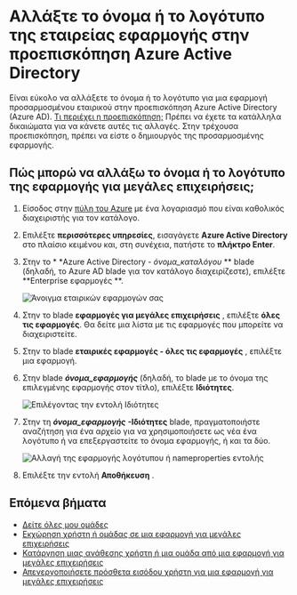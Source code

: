 <properties
    pageTitle="Αλλάξτε το όνομα ή το λογότυπο της εταιρείας εφαρμογής στην προεπισκόπηση Azure Active Directory | Microsoft Azure"
    description="Πώς μπορείτε να αλλάξετε το όνομα ή το λογότυπο για μια εφαρμογή προσαρμοσμένου εταιρικού στο Azure Active Directory"
    services="active-directory"
    documentationCenter=""
    authors="curtand"
    manager="femila"
    editor=""/>

<tags
    ms.service="active-directory"
    ms.workload="identity"
    ms.tgt_pltfrm="na"
    ms.devlang="na"
    ms.topic="article"
    ms.date="09/30/2016"
    ms.author="curtand"/>

# <a name="change-the-name-or-logo-of-an-enterprise-app-in-azure-active-directory-preview"></a>Αλλάξτε το όνομα ή το λογότυπο της εταιρείας εφαρμογής στην προεπισκόπηση Azure Active Directory

Είναι εύκολο να αλλάξετε το όνομα ή το λογότυπο για μια εφαρμογή προσαρμοσμένου εταιρικού στην προεπισκόπηση Azure Active Directory (Azure AD). [Τι περιέχει η προεπισκόπηση;](active-directory-preview-explainer.md) Πρέπει να έχετε τα κατάλληλα δικαιώματα για να κάνετε αυτές τις αλλαγές. Στην τρέχουσα προεπισκόπηση, πρέπει να είστε ο δημιουργός της προσαρμοσμένης εφαρμογής.

## <a name="how-do-i-change-an-enterprise-apps-name-or-logo"></a>Πώς μπορώ να αλλάξω το όνομα ή το λογότυπο της εφαρμογής για μεγάλες επιχειρήσεις;

1. Είσοδος στην [πύλη του Azure](https://portal.azure.com) με ένα λογαριασμό που είναι καθολικός διαχειριστής για τον κατάλογο.

2. Επιλέξτε **περισσότερες υπηρεσίες**, εισαγάγετε **Azure Active Directory** στο πλαίσιο κειμένου και, στη συνέχεια, πατήστε το **πλήκτρο Enter**.

3. Στην το * *Azure Active Directory - *όνομα_καταλόγου* ** blade (δηλαδή, το Azure AD blade για τον κατάλογο διαχειρίζεστε), επιλέξτε **Enterprise εφαρμογές **.

    ![Άνοιγμα εταιρικών εφαρμογών σας](./media/active-directory-coreapps-change-app-logo-azure-portal/open-enterprise-apps.png)

4. Στην το blade **εφαρμογές για μεγάλες επιχειρήσεις** , επιλέξτε **όλες τις εφαρμογές**. Θα δείτε μια λίστα με τις εφαρμογές που μπορείτε να διαχειριστείτε.

5. Στην το blade **εταιρικές εφαρμογές - όλες τις εφαρμογές** , επιλέξτε μια εφαρμογή.

6. Στην blade ***όνομα_εφαρμογής*** (δηλαδή, το blade με το όνομα της επιλεγμένης εφαρμογής στον τίτλο), επιλέξτε **Ιδιότητες**.

    ![Επιλέγοντας την εντολή Ιδιότητες](./media/active-directory-coreapps-change-app-logo-azure-portal/select-app.png)

7. Στην τη ***όνομα_εφαρμογής*** **-Ιδιότητες** blade, πραγματοποιήστε αναζήτηση για ένα αρχείο για να χρησιμοποιήσετε ως νέα ένα λογότυπο ή να επεξεργαστείτε το όνομα εφαρμογής, ή και τα δύο.

    ![Αλλαγή της εφαρμογής λογότυπου ή nameproperties εντολής](./media/active-directory-coreapps-change-app-logo-azure-portal/change-logo.png)

8. Επιλέξτε την εντολή **Αποθήκευση** .

## <a name="next-steps"></a>Επόμενα βήματα

- [Δείτε όλες μου ομάδες](active-directory-groups-view-azure-portal.md)
- [Εκχώρηση χρήστη ή ομάδας σε μια εφαρμογή για μεγάλες επιχειρήσεις](active-directory-coreapps-assign-user-azure-portal.md)
- [Κατάργηση μιας ανάθεσης χρήστη ή μια ομάδα από μια εφαρμογή για μεγάλες επιχειρήσεις](active-directory-coreapps-remove-assignment-azure-portal.md)
- [Απενεργοποιήσετε πρόσθετα εισόδου χρήστη για μια εφαρμογή για μεγάλες επιχειρήσεις](active-directory-coreapps-disable-app-azure-portal.md)
